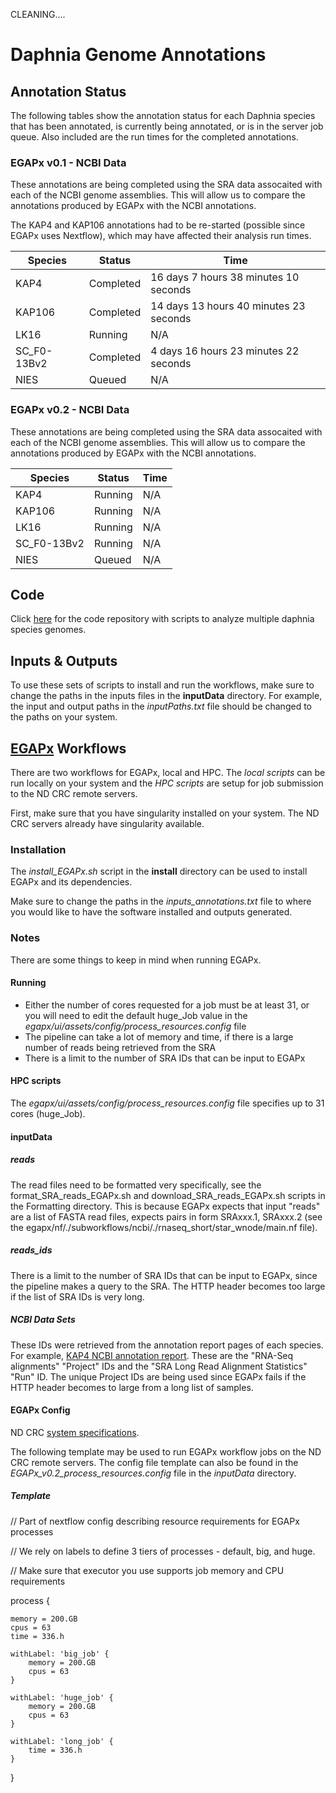 CLEANING....

# Daphnia Genome Annotations

## Annotation Status

The following tables show the annotation status for each Daphnia species that has been annotated, is currently being annotated, or is in the server job queue. Also included are the run times for the completed annotations.

### EGAPx v0.1 - NCBI Data

These annotations are being completed using the SRA data assocaited with each of the NCBI genome assemblies. This will allow us to compare the annotations produced by EGAPx with the NCBI annotations.

The KAP4 and KAP106 annotations had to be re-started (possible since EGAPx uses Nextflow), which may have affected their analysis run times.

| Species | Status | Time |
| --- | --- | --- |
| KAP4 | Completed | 16 days	7 hours	38 minutes	10 seconds |
| KAP106 | Completed | 14 days	13 hours	40 minutes	23 seconds |
| LK16 | Running | N/A |
| SC_F0-13Bv2 | Completed | 4 days 16 hours 23 minutes 22 seconds |
| NIES | Queued | N/A |

### EGAPx v0.2 - NCBI Data

These annotations are being completed using the SRA data assocaited with each of the NCBI genome assemblies. This will allow us to compare the annotations produced by EGAPx with the NCBI annotations.

| Species | Status | Time |
| --- | --- | --- |
| KAP4 | Running | N/A |
| KAP106 | Running | N/A |
| LK16 | Running | N/A |
| SC_F0-13Bv2 | Running | N/A |
| NIES | Queued | N/A |

## Code

Click [here](https://github.com/ElizabethBrooks/DaphniaGenomics_MultiGenome) for the code repository with scripts to analyze multiple daphnia species genomes.

## Inputs & Outputs

To use these sets of scripts to install and run the workflows, make sure to change the paths in the inputs files in the <b>inputData</b> directory. For example, the input and output paths in the <i>inputPaths.txt</i> file should be changed to the paths on your system.

## [EGAPx](https://github.com/ncbi/egapx/) Workflows
There are two workflows for EGAPx, local and HPC. The <i>local scripts</i> can be run locally on your system and the <i>HPC scripts</i> are setup for job submission to the ND CRC remote servers.

First, make sure that you have singularity installed on your system. The ND CRC servers already have singularity available.

### Installation
The <i>install_EGAPx.sh</i> script in the <b>install</b> directory can be used to install EGAPx and its dependencies. 

Make sure to change the paths in the <i>inputs_annotations.txt</i> file to where you would like to have the software installed and outputs generated.

### Notes
There are some things to keep in mind when running EGAPx.

#### Running
- Either the number of cores requested for a job must be at least 31, or you will need to edit the default huge_Job value in the <i>egapx/ui/assets/config/process_resources.config</i> file
- The pipeline can take a lot of memory and time, if there is a large number of reads being retrieved from the SRA
- There is a limit to the number of SRA IDs that can be input to EGAPx

#### HPC scripts
The <i>egapx/ui/assets/config/process_resources.config</i> file specifies up to 31 cores (huge_Job).

#### inputData

##### reads
The read files need to be formatted very specifically, see the format_SRA_reads_EGAPx.sh and download_SRA_reads_EGAPx.sh scripts in the Formatting directory. This is because EGAPx expects that input "reads" are a list of FASTA read files, expects pairs in form SRAxxx.1, SRAxxx.2 (see the egapx/nf/./subworkflows/ncbi/./rnaseq_short/star_wnode/main.nf file).

##### reads_ids
There is a limit to the number of SRA IDs that can be input to EGAPx, since the pipeline makes a query to the SRA. The HTTP header becomes too large if the list of SRA IDs is very long. 

##### NCBI Data Sets
These IDs were retrieved from the annotation report pages of each species. For example, [KAP4 NCBI annotation report](https://www.ncbi.nlm.nih.gov/refseq/annotation_euk/Daphnia_pulex/100/). These are the "RNA-Seq alignments" "Project" IDs and the "SRA Long Read Alignment Statistics" "Run" ID. The unique Project IDs are being used since EGAPx fails if the HTTP header becomes to large from a long list of samples.

#### EGAPx Config
ND CRC [system specifications](https://docs.crc.nd.edu/new_user/quick_start.html).

The following template may be used to run EGAPx workflow jobs on the ND CRC remote servers. The config file template can also be found in the <i>EGAPx_v0.2_process_resources.config</i> file in the <i>inputData</i> directory.

##### Template
// Part of nextflow config describing resource requirements for EGAPx processes

// We rely on labels to define 3 tiers of processes - default, big, and huge.

// Make sure that executor you use supports job memory and CPU requirements

process {

    memory = 200.GB
    cpus = 63
    time = 336.h

    withLabel: 'big_job' {
        memory = 200.GB
        cpus = 63
    }

    withLabel: 'huge_job' {
        memory = 200.GB
        cpus = 63
    }

    withLabel: 'long_job' {
        time = 336.h
    }
}
